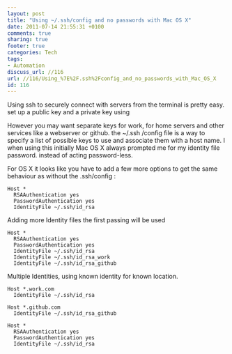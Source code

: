 ```yaml
---
layout: post
title: "Using ~/.ssh/config and no passwords with Mac OS X"
date: 2011-07-14 21:55:31 +0100 
comments: true
sharing: true
footer: true
categories: Tech
tags:
- Automation
discuss_url: //116
url: //116/Using_%7E%2F.ssh%2Fconfig_and_no_passwords_with_Mac_OS_X
id: 116
---
```

Using ssh to securely connect with servers from the terminal is pretty easy. set up a public key and a private key using

    

However you may want separate keys for work, for home servers and other services like a webserver or github. the ~/.ssh /config file is a way to specify a list of possible keys to use and associate them with a host name. I when using this initially Mac OS X always prompted me for my identity file password. instead of acting password-less.

For OS X it looks like you have to add a few more options to get the same behaviour as without the .ssh/config :

    Host *
      RSAAuthentication yes
      PasswordAuthentication yes
      IdentityFile ~/.ssh/id_rsa

Adding more Identity files the first passing will be used

    Host *
      RSAAuthentication yes
      PasswordAuthentication yes
      IdentityFile ~/.ssh/id_rsa
      IdentityFile ~/.ssh/id_rsa_work
      IdentityFile ~/.ssh/id_rsa_github

Multiple Identities, using known identity for known location.

    Host *.work.com
      IdentityFile ~/.ssh/id_rsa

    Host *.github.com
      IdentityFile ~/.ssh/id_rsa_github

    Host *
      RSAAuthentication yes
      PasswordAuthentication yes
      IdentityFile ~/.ssh/id_rsa
